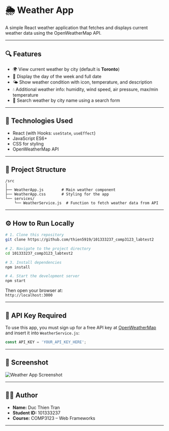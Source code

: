 # 🌦️ Weather App

A simple React weather application that fetches and displays current weather data using the OpenWeatherMap API.

---

## 🔍 Features

- 🌍 View current weather by city (default is **Toronto**)
- 📆 Display the day of the week and full date
- 🌤️ Show weather condition with icon, temperature, and description
- 💧 Additional weather info: humidity, wind speed, air pressure, max/min temperature
- 🔎 Search weather by city name using a search form

---

## 🧰 Technologies Used

- React (with Hooks: `useState`, `useEffect`)
- JavaScript ES6+
- CSS for styling
- OpenWeatherMap API

---

## 📁 Project Structure

```
/src
│
├── WeatherApp.js        # Main weather component
├── WeatherApp.css       # Styling for the app
└── services/
    └── WeatherService.js  # Function to fetch weather data from API
```

---

## ⚙️ How to Run Locally

```bash
# 1. Clone this repository
git clone https://github.com/thien5919/101333237_comp3123_labtest2

# 2. Navigate to the project directory
cd 101333237_comp3123_labtest2

# 3. Install dependencies
npm install

# 4. Start the development server
npm start
```

Then open your browser at:  
`http://localhost:3000`

---

## 🔑 API Key Required

To use this app, you must sign up for a free API key at [OpenWeatherMap](https://openweathermap.org/api) and insert it into `WeatherService.js`:

```js
const API_KEY = 'YOUR_API_KEY_HERE';
```

---

## 📸 Screenshot

![Weather App Screenshot](./screenshot.png)

---

## 👨‍🎓 Author

- **Name:** Duc Thien Tran  
- **Student ID:** 101333237  
- **Course:** COMP3123 – Web Frameworks  

---


